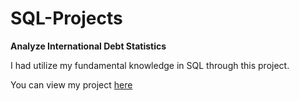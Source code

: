 # SQL-Projects

**Analyze International Debt Statistics**

I had utilize my fundamental knowledge in SQL through this project.

You can view my project [here]()
